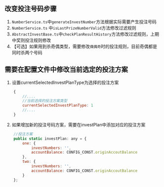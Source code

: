 ## 改变投注号码步骤

1. `NumberService.ts`中`generateInvestNumber`方法根据实际需要产生投注号码
2. `NumberService.ts` 中`isLastPrizeNumberValid`方法修改过滤规则
3. `AbstractInvestBase.ts`中`checkPlanResultHistory`方法修改过滤规则，上期中奖则投注规则修改
4. 【可选】如果用到杀奇偶类型，需要修改`偶偶奇`时的投注规则，目前奇偶都是同时杀两个号码

## 需要在配置文件中修改当前选定的投注方案
1. 设置currentSelectedInvestPlanType为选择的投注方案
```javascript
    {
        //....
        //当前选择的投注方案类型
        currentSelectedInvestPlanType: 1
        //....
    }
```
2. 如果增加新的投注号码方案，需要在investPlan中添加对应的投注方案
```javascript
    //投注方案
    public static investPlan: any = {
        one: {
            investNumbers: '',
            accountBalance: CONFIG_CONST.originAccoutBalance
        },
        two: {
            investNumbers: '',
            accountBalance: CONFIG_CONST.originAccoutBalance
        }
    };
```